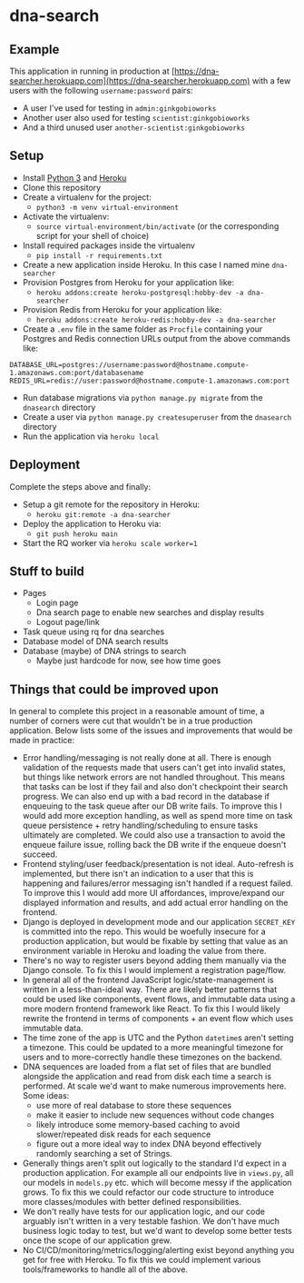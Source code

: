 # dna-search

## Example

This application in running in production at [https://dna-searcher.herokuapp.com](https://dna-searcher.herokuapp.com) with a few users with the following `username:password` pairs:
* A user I've used for testing in `admin:ginkgobioworks`
* Another user also used for testing `scientist:ginkgobioworks` 
* And a third unused user `another-scientist:ginkgobioworks`

## Setup
* Install [Python 3](https://www.python.org/downloads/) and [Heroku](https://devcenter.heroku.com/articles/heroku-cli)
* Clone this repository
* Create a virtualenv for the project:
  * `python3 -m venv virtual-environment`
* Activate the virtualenv:
  * `source virtual-environment/bin/activate` (or the corresponding script for your shell of choice)
* Install required packages inside the virtualenv
  * `pip install -r requirements.txt` 
* Create a new application inside Heroku. In this case I named mine `dna-searcher`
* Provision Postgres from Heroku for your application like:
  * `heroku addons:create heroku-postgresql:hobby-dev -a dna-searcher`
* Provision Redis from Heroku for your application like:
  * `heroku addons:create heroku-redis:hobby-dev -a dna-searcher`
* Create a `.env` file in the same folder as `Procfile` containing your Postgres and Redis connection URLs output from the above commands like:
```
DATABASE_URL=postgres://username:password@hostname.compute-1.amazonaws.com:port/databasename
REDIS_URL=redis://user:password@hostname.compute-1.amazonaws.com:port
```
* Run database migrations via `python manage.py migrate` from the `dnasearch` directory
* Create a user via `python manage.py createsuperuser` from the `dnasearch` directory
* Run the application via `heroku local`
    
## Deployment

Complete the steps above and finally:
* Setup a git remote for the repository in Heroku:
  * `heroku git:remote -a dna-searcher`
* Deploy the application to Heroku via:
  * `git push heroku main`
* Start the RQ worker via `heroku scale worker=1`

## Stuff to build

- Pages
  - Login page
  - Dna search page to enable new searches and display results
  - Logout page/link
- Task queue using rq for dna searches
- Database model of DNA search results
- Database (maybe) of DNA strings to search
  - Maybe just hardcode for now, see how time goes
  
  
## Things that could be improved upon
In general to complete this project in a reasonable amount of time, a number of corners were cut that wouldn't be in a true production application. Below lists some of the issues and improvements that would be made in practice:
* Error handling/messaging is not really done at all. There is enough validation of the requests made that users can't get into invalid states, but things like network errors are not handled throughout. This means that tasks can be lost if they fail and also don't checkpoint their search progress. We can also end up with a bad record in the database if enqueuing to the task queue after our DB write fails. To improve this I would add more exception handling, as well as spend more time on task queue persistence + retry handling/scheduling to ensure tasks ultimately are completed. We could also use a transaction to avoid the enqueue failure issue, rolling back the DB write if the enqueue doesn't succeed. 
* Frontend styling/user feedback/presentation is not ideal. Auto-refresh is implemented, but there isn't an indication to a user that this is happening and failures/error messaging isn't handled if a request failed. To improve this I would add more UI affordances, improve/expand our displayed information and results, and add actual error handling on the frontend.
* Django is deployed in development mode and our application `SECRET_KEY` is committed into the repo. This would be woefully insecure for a production application, but would be fixable by setting that value as an environment variable in Heroku and loading the value from there.
* There's no way to register users beyond adding them manually via the Django console. To fix this I would implement a registration page/flow.
* In general all of the frontend JavaScript logic/state-management is written in a less-than-ideal way. There are likely better patterns that could be used like components, event flows, and immutable data using a more modern frontend framework like React. To fix this I would likely rewrite the frontend in terms of components + an event flow which uses immutable data.
* The time zone of the app is UTC and the Python `datetime`s aren't setting a timezone. This could be updated to a more meaningful timezone for users and to more-correctly handle these timezones on the backend.
* DNA sequences are loaded from a flat set of files that are bundled alongside the application and read from disk each time a search is performed. At scale we'd want to make numerous improvements here. Some ideas: 
    * use more of real database to store these sequences
    * make it easier to include new sequences without code changes
    * likely introduce some memory-based caching to avoid slower/repeated disk reads for each sequence
    * figure out a more ideal way to index DNA beyond effectively randomly searching a set of Strings. 
* Generally things aren't split out logically to the standard I'd expect in a production application. For example all our endpoints live in `views.py`, all our models in `models.py` etc. which will become messy if the application grows. To fix this we could refactor our code structure to introduce more classes/modules with better defined responsibilities.
* We don't really have tests for our application logic, and our code arguably isn't written in a very testable fashion. We don't have much business logic today to test, but we'd want to develop some better tests once the scope of our application grew.
* No CI/CD/monitoring/metrics/logging/alerting exist beyond anything you get for free with Heroku. To fix this we could implement various tools/frameworks to handle all of the above.

